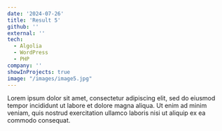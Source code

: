 ```yaml
---
date: '2024-07-26'
title: 'Result 5'
github: ''
external: ''
tech:
  - Algolia
  - WordPress
  - PHP
company: ''
showInProjects: true
image: "/images/image5.jpg"
---
```


Lorem ipsum dolor sit amet, consectetur adipiscing elit, sed do eiusmod tempor incididunt ut labore et dolore magna aliqua. Ut enim ad minim veniam, quis nostrud exercitation ullamco laboris nisi ut aliquip ex ea commodo consequat.
